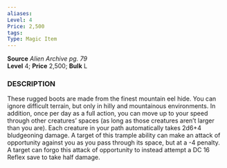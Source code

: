 ```yaml
---
aliases: 
Level: 4
Price: 2,500
tags: 
Type: Magic Item
---
```

**Source** _Alien Archive pg. 79_  
**Level** 4; **Price** 2,500; **Bulk** L

### DESCRIPTION

These rugged boots are made from the finest mountain eel hide. You can ignore difficult terrain, but only in hilly and mountainous environments. In addition, once per day as a full action, you can move up to your speed through other creatures’ spaces (as long as those creatures aren’t larger than you are). Each creature in your path automatically takes 2d6+4 bludgeoning damage. A target of this trample ability can make an attack of opportunity against you as you pass through its space, but at a -4 penalty. A target can forgo this attack of opportunity to instead attempt a DC 16 Reflex save to take half damage.